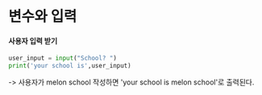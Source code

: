 # 변수와 입력

#### 사용자 입력 받기

```python
user_input = input("School? ")
print('your school is',user_input)
```

-> 사용자가 melon school 작성하면 'your school is melon school'로 출력된다.

